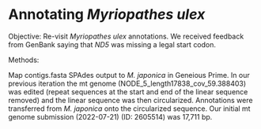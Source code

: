 # Annotating *Myriopathes ulex*

Objective: Re-visit *Myriopathes ulex* annotations. We received feedback from GenBank saying that *ND5* was missing a legal start codon.

Methods:

Map contigs.fasta SPAdes output to *M. japonica* in Geneious Prime. In our previous iteration the mt genome (NODE_5_length17838_cov_59.388403) was edited (repeat sequences at the start and end of the linear sequence removed) and the linear sequence was then circularized. Annotations were transferred from *M. japonica* onto the circularized sequence. Our initial mt genome submission (2022-07-21) (ID: 2605514) was 17,711 bp.
